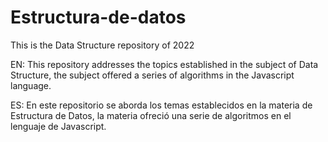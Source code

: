 # Estructura-de-datos
This is the Data Structure repository of  2022

EN:
This repository addresses the topics established in the subject of Data Structure, the subject offered a series of algorithms in the Javascript language.

ES:
En este repositorio se aborda los temas establecidos en la materia de Estructura de Datos, la materia ofreció una serie de algoritmos en el lenguaje de Javascript.
